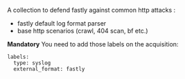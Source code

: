 A collection to defend fastly against common http attacks :
 - fastly default log format parser
 - base http scenarios (crawl, 404 scan, bf etc.)

 **Mandatory** You need to add those labels on the acquisition:
```
labels:
  type: syslog
  external_format: fastly
```